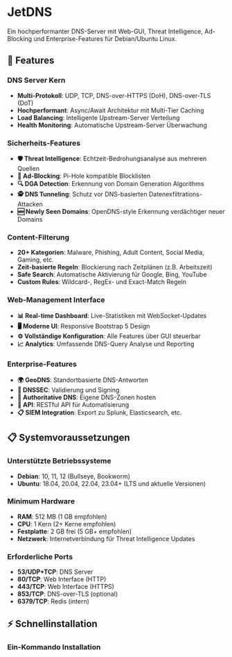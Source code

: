 # JetDNS

Ein hochperformanter DNS-Server mit Web-GUI, Threat Intelligence, Ad-Blocking und Enterprise-Features für Debian/Ubuntu Linux.

## 🚀 Features

### DNS Server Kern
- **Multi-Protokoll**: UDP, TCP, DNS-over-HTTPS (DoH), DNS-over-TLS (DoT)
- **Hochperformant**: Async/Await Architektur mit Multi-Tier Caching
- **Load Balancing**: Intelligente Upstream-Server Verteilung
- **Health Monitoring**: Automatische Upstream-Server Überwachung

### Sicherheits-Features
- **🛡️ Threat Intelligence**: Echtzeit-Bedrohungsanalyse aus mehreren Quellen
- **🚫 Ad-Blocking**: Pi-Hole kompatible Blocklisten
- **🔍 DGA Detection**: Erkennung von Domain Generation Algorithms
- **🕵️ DNS Tunneling**: Schutz vor DNS-basierten Datenexfiltrations-Attacken
- **🆕 Newly Seen Domains**: OpenDNS-style Erkennung verdächtiger neuer Domains

### Content-Filterung
- **20+ Kategorien**: Malware, Phishing, Adult Content, Social Media, Gaming, etc.
- **Zeit-basierte Regeln**: Blockierung nach Zeitplänen (z.B. Arbeitszeit)
- **Safe Search**: Automatische Aktivierung für Google, Bing, YouTube
- **Custom Rules**: Wildcard-, RegEx- und Exact-Match Regeln

### Web-Management Interface
- **📊 Real-time Dashboard**: Live-Statistiken mit WebSocket-Updates
- **🖥️ Moderne UI**: Responsive Bootstrap 5 Design
- **⚙️ Vollständige Konfiguration**: Alle Features über GUI steuerbar
- **📈 Analytics**: Umfassende DNS-Query Analyse und Reporting

### Enterprise-Features
- **🌍 GeoDNS**: Standortbasierte DNS-Antworten
- **🔐 DNSSEC**: Validierung und Signing
- **🏢 Authoritative DNS**: Eigene DNS-Zonen hosten
- **📡 API**: RESTful API für Automatisierung
- **📋 SIEM Integration**: Export zu Splunk, Elasticsearch, etc.

## 📋 Systemvoraussetzungen

### Unterstützte Betriebssysteme
- **Debian**: 10, 11, 12 (Bullseye, Bookworm)
- **Ubuntu**: 18.04, 20.04, 22.04, 23.04+ (LTS und aktuelle Versionen)

### Minimum Hardware
- **RAM**: 512 MB (1 GB empfohlen)
- **CPU**: 1 Kern (2+ Kerne empfohlen)
- **Festplatte**: 2 GB frei (5 GB+ empfohlen)
- **Netzwerk**: Internetverbindung für Threat Intelligence Updates

### Erforderliche Ports
- **53/UDP+TCP**: DNS Server
- **80/TCP**: Web Interface (HTTP)
- **443/TCP**: Web Interface (HTTPS)
- **853/TCP**: DNS-over-TLS (optional)
- **6379/TCP**: Redis (intern)

## ⚡ Schnellinstallation

### Ein-Kommando Installation
